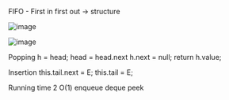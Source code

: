 FIFO - First in first out -> structure

![image](https://github.com/mbrezov/The-Last-Algorithms-Course-Youll-Need-notes/assets/127137480/54c2f3de-04e8-4bcc-bd85-c9bca80f0ef1)

![image](https://github.com/mbrezov/The-Last-Algorithms-Course-Youll-Need-notes/assets/127137480/f46d7635-83f3-4e99-bcf0-569bcef2db35)

Popping
h = head;
head = head.next
h.next = null;
return h.value;

Insertion
this.tail.next = E;
this.tail = E;

Running time 2 O(1)
enqueue
deque
peek 

